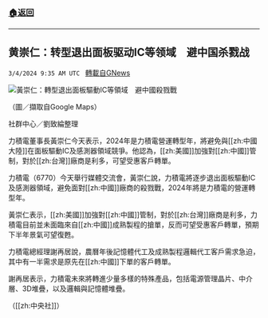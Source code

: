 ###  [:house:返回](README.md)
---


## 黄崇仁：转型退出面板驱动IC等领域　避中国杀戮战
`3/4/2024 9:35 AM UTC ` [轉載自GNews](https://gnews.org/articles/2363333)

![黃崇仁：轉型退出面板驅動IC等領域　避中國殺戮戰](https://cdn.ftvnews.com.tw/manasystem/FileData/News/8ad2d07a-dbd7-459d-8856-b18a889efaab.jpg "黃崇仁：轉型退出面板驅動IC等領域　避中國殺戮戰")

（圖／擷取自Google Maps）

社群中心／劉致綸整理

力積電董事長黃崇仁今天表示，2024年是力積電營運轉型年，將避免與[[zh:中國大陸]]在面板驅動IC及感測器領域競爭。他認為，[[zh:美國]]加強對[[zh:中國]]管制，對於[[zh:台灣]]廠商是利多，可望受惠客戶轉單。

力積電（6770）今天舉行媒體交流會，黃崇仁說，力積電將逐步退出面板驅動IC及感測器領域，避免面對[[zh:中國]]廠商的殺戮戰，2024年將是力積電的營運轉型年。

黃崇仁表示，[[zh:美國]]加強對[[zh:中國]]管制，對於[[zh:台灣]]廠商是利多，力積電目前並未面臨來自[[zh:中國]]成熟製程的搶單，反而可望受惠客戶轉單，預期下半年景氣可望復甦。

力積電總經理謝再居說，農曆年後記憶體代工及成熟製程邏輯代工客戶需求急迫，其中有一半需求是原先在[[zh:中國]]下單的客戶轉單。

謝再居表示，力積電未來將轉進少量多樣的特殊產品，包括電源管理晶片、中介層、3D堆疊，以及邏輯與記憶體堆疊。

（[[zh:中央社]]）
